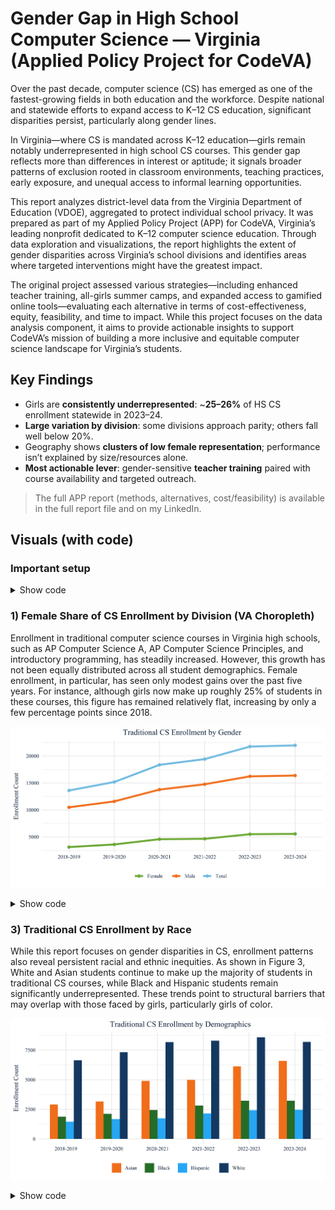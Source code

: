 # Gender Gap in High School Computer Science — Virginia (Applied Policy Project for CodeVA)

Over the past decade, computer science (CS) has emerged as one of the fastest-growing fields in both education and the workforce. Despite national and statewide efforts to expand access to K–12 CS education, significant disparities persist, particularly along gender lines.

In Virginia—where CS is mandated across K–12 education—girls remain notably underrepresented in high school CS courses. This gender gap reflects more than differences in interest or aptitude; it signals broader patterns of exclusion rooted in classroom environments, teaching practices, early exposure, and unequal access to informal learning opportunities.

This report analyzes district-level data from the Virginia Department of Education (VDOE), aggregated to protect individual school privacy. It was prepared as part of my Applied Policy Project (APP) for CodeVA, Virginia’s leading nonprofit dedicated to K–12 computer science education. Through data exploration and visualizations, the report highlights the extent of gender disparities across Virginia’s school divisions and identifies areas where targeted interventions might have the greatest impact.

The original project assessed various strategies—including enhanced teacher training, all-girls summer camps, and expanded access to gamified online tools—evaluating each alternative in terms of cost-effectiveness, equity, feasibility, and time to impact. While this project focuses on the data analysis component, it aims to provide actionable insights to support CodeVA’s mission of building a more inclusive and equitable computer science landscape for Virginia’s students.

## Key Findings
- Girls are **consistently underrepresented**: ~**25–26%** of HS CS enrollment statewide in 2023–24.
- **Large variation by division**: some divisions approach parity; others fall well below 20%.
- Geography shows **clusters of low female representation**; performance isn’t explained by size/resources alone.
- **Most actionable lever**: gender-sensitive **teacher training** paired with course availability and targeted outreach.

> The full APP report (methods, alternatives, cost/feasibility) is available in the full report file and on my LinkedIn.

## Visuals (with code)

### Important setup

<details>
<summary>Show code</summary>
  
```r

# Load libraries

library(tidyverse)
library(dplyr)
library(sf) # the primary spatial package for today
library(tigris) # to call Census boundary files
library(RColorBrewer)
library(scales)
library(readxl)
library(showtext)
#install.packages("here") #You might need to install this package 
library(here)

# CodeVA colors

codeva_darkblue <- "#0A2945"
codeva_lightblue <- "#7FC6E6"
codeva_orange <- "#F58220"
codeva_green <- "#7CB342"

#font
font_add(family = "Times New Roman", regular = "Times New Roman.ttf")
showtext_auto()

</details>```

### 1) Share of Schools Offering CS by State (Virginia vs. Neighboring States)  

Nationally, states vary widely in how much access they provide to foundational computer science education. As shown in Figure 1, Virginia sits near the middle, with 68% of high schools offering foundational CS courses, which is slightly above the national average (Code.org Advocacy Coalition et al., 2023). This statewide statistic, however, masks important disparities in access and enrollment within Virginia’s school districts.

![States Access graph](images/States_Access_graph) 

<details>
<summary>Show code</summary>

```r 
p_states <- ggplot(
  states_data %>%
    mutate(bar_color = if_else(State == "Virginia", "#F58220", "#0A2945"))  # Orange for VA, light blue for others
) +
  geom_col(aes(x = reorder(State, `% Schools Offering CS`), 
               y = `% Schools Offering CS`, fill = bar_color), width = 0.7) +
  geom_text(aes(x = State, y = `% Schools Offering CS`, 
                label = scales::percent(`% Schools Offering CS`, accuracy = 1)),
            vjust = -0.5, size = 3.5, color = "#0A2945", family = "Times New Roman", fontface = "bold") +
  scale_fill_identity() +
  scale_y_continuous(labels = scales::percent_format(accuracy = 1), limits = c(0, 1.1)) +
  labs(
    title = "Share of Schools Offering CS by State",
    subtitle = "Virginia highlighted for comparison",
    x = NULL,
    y = "% of Schools Offering CS"
  ) +
  theme_minimal(base_family = "Times New Roman") +
  theme(
    plot.title = element_text(hjust = 0.5, size = 14, face = "bold", color = "#0A2945"),
    plot.subtitle = element_text(hjust = 0.5, color = "#0A2945"),
    axis.text.x = element_text(color = "#0A2945", face = "bold"),
    axis.text.y = element_text(color = "#0A2945"),
    axis.title = element_text(color = "#0A2945"),
    panel.grid.minor = element_blank()
  )                          
ggsave("images/States_Access_graph.png", p_map, width = 8, height = 6, dpi = 300)

```
</details>

### 1) Female Share of CS Enrollment by Division (VA Choropleth)

Enrollment in traditional computer science courses in Virginia high schools, such as AP Computer Science A, AP Computer Science Principles, and introductory programming, has steadily increased. However, this growth has not been equally distributed across all student demographics. Female enrollment, in particular, has seen only modest gains over the past five years. For instance, although girls now make up roughly 25% of students in these courses, this figure has remained relatively flat, increasing by only a few percentage points since 2018.

![Female Share](images/female_share.png)

<details>
<summary>Show code</summary>

```r

# Summarize total enrollment by gender for each year
gender_trend <- schools_data2 %>%
  group_by(Year) %>%
  summarise(
    Female = sum(female, na.rm = TRUE),
    Male = sum(male, na.rm = TRUE),
    Total = sum(number_enrolled, na.rm = TRUE)
  )
# Ensure Year is a character variable (for proper plotting and grouping later)

gender_trend$Year <- as.character(gender_trend$Year)

# Reshape the data from wide to long format:
# Each row will represent one group (Female, Male, or Total) per year
gender_trend_long <- gender_trend %>%
  pivot_longer(cols = c(Female, Male, Total),
               names_to = "Group",
               values_to = "Enrollment")
#Line graph

by_gender <- ggplot(gender_trend_long, aes(x = Year, y = Enrollment, color = Group, group = Group)) +
  geom_line(size = 1.5) +
  geom_point(size = 2) +
  scale_color_manual(values = c(
    "Female" = codeva_green,
    "Male" = codeva_orange,
    "Total" = codeva_darkblue
  )) +
  labs(
    title = "Traditional CS Enrollment by Gender",
    x = NULL,
    y = "Enrollment Count",
    color = NULL
  ) +
  theme_minimal(base_family = "Times New Roman") +
  theme(
    plot.title = element_text(hjust = 0.5, face = "bold", color = codeva_darkblue),
    axis.text = element_text(color = codeva_darkblue),
    axis.title = element_text(color = codeva_darkblue),
    legend.position = "bottom",
    legend.text = element_text(color = codeva_darkblue)
  )

ggsave("images/female_share.png", by_gender, width = 8, height = 6, dpi = 300)

```
</details>

### 3) Traditional CS Enrollment by Race

While this report focuses on gender disparities in CS, enrollment patterns also reveal persistent racial and ethnic inequities. As shown in Figure 3, White and Asian students continue to make up the majority of students in traditional CS courses, while Black and Hispanic students remain significantly underrepresented. These trends point to structural barriers that may overlap with those faced by girls, particularly girls of color.

![Share by Race](images/cs_by_race.png)

<details>
<summary>Show code</summary>

```r
race_trend <- schools_data2 %>%
  group_by(Year) %>%
  summarise(
    White = sum(white, na.rm = TRUE),
    Asian = sum(asian, na.rm = TRUE),
    Black = sum(black, na.rm = TRUE),
    Hispanic = sum(hispanic, na.rm = TRUE)
  )

#pivot to long

race_trend_long <- race_trend %>%
  pivot_longer(cols = c(White, Asian, Black, Hispanic),
               names_to = "Race",
               values_to = "Enrollment")

by_race <- ggplot(race_trend_long, aes(x = Year, y = Enrollment, fill = Race)) +
  geom_col(position = "dodge", width = 0.7) +
  scale_fill_manual(values = c(
    "White" = "#174A73",     # dark blue
    "Asian" = "#F58220",     # orange
    "Black" = "#2E7D32",     # green
    "Hispanic" = "#29B6F6"   # light blue
  )) +
  labs(
    title = "Traditional CS Enrollment by Race",
    x = NULL,
    y = "Enrollment Count",
    fill = NULL
  ) +
  theme_minimal(base_family = "Times New Roman") +
  theme(
    plot.title = element_text(hjust = 0.5, face = "bold", color = "#0A2945"),
    axis.text = element_text(color = "#0A2945"),
    axis.title = element_text(color = "#0A2945"),
    legend.text = element_text(color = "#0A2945"),
    legend.position = "bottom"
  )
ggsave("images/cs_by_race.png", by_race, plot = p, width = 8, height = 6, dpi = 300)

```

<details>

### 4) Districts with the highest and lowest % of female CS students

Analyzing enrollment trends at the district level reveals important nuances in how computer science (CS) education is accessed and experienced across Virginia. While some divisions report relatively high percentages of female participation, these figures can be misleading without context, particularly in districts with low overall CS enrollment. In such cases, a small number of female students may appear as a high percentage, even though meaningful access and representation remain limited. Additionally, missing or inconsistent data across some divisions limits the completeness of the statewide picture.

![Share by Race](images/cs_by_districts.png)

<details>
<summary>Show code</summary>

```r
plot_data <- districts_data %>%
  filter(Year == "2023-2024", number_enrolled >= 100) %>%
  arrange(pct_female) %>%
  slice(c(1:5, (n() - 4):n())) %>%
  mutate(group = if_else(row_number() <= 5, "Lowest", "Highest"))


districts_shares -> ggplot(plot_data, aes(x = reorder(Division, pct_female), y = pct_female, fill = group)) +
  geom_col(width = 0.7) +
  geom_text(aes(label = paste0(round(pct_female, 1), "%")), 
            hjust = -0.1, size = 3.5, color = "#0A2945", fontface = "bold") +
  coord_flip(clip = "off") +
  scale_fill_manual(values = c("Highest" = "#F58220", "Lowest" = "#0A2945")) +  # CodeVA orange & light blue
  labs(
    title = "Districts with Highest and Lowest % of Female CS Students (2023–2024)",
    subtitle = "Among districts with at least 100 students enrolled",
    x = NULL,
    y = "% Female in CS",
    fill = NULL
  ) +
  ylim(0, max(plot_data$pct_female, na.rm = TRUE) + 5) +
  theme_minimal(base_family = "Times New Roman") +
  theme(
    plot.title = element_text(hjust = 0.5, face = "bold", color = "#0A2945"),
    plot.subtitle = element_text(hjust = 0.5, color = "#0A2945"),
    axis.text.y = element_text(size = 9, face = "bold", color = "#0A2945"),
    axis.text.x = element_text(color = "#0A2945"),
    panel.grid.major.y = element_blank(),
    legend.position = "bottom"
  )
ggsave("images/cs_by_districts.png", districts_shares, plot = p, width = 8, height = 6, dpi = 300)

```

<details>

### 5) Female Representation in High School Computer Science Enrollment by School Division, Virginia (2023–2024)

The heat map shows the percentage of female students in high school CS courses across Virginia’s school divisions during the 2023–2024 academic year. Darker shades indicate higher female representation, while lighter shades reflect lower participation. Most divisions fall within the 0 to 20 percent range, highlighting the widespread underrepresentation across the state.
These patterns suggest that gender disparities are not solely a function of course availability or district size. Instead, they may reflect differences in local outreach, instructional practices, and broader cultural or structural barriers that influence whether students see CS as accessible or relevant. Simply offering CS courses, while necessary, is not sufficient to ensure equitable participation.
For example, Fairfax County Public Schools, the ninth-largest district in the United States and the highest in total CS enrollment in Virginia, reports that only 25 percent of its CS students are female.
This illustrates that gender gaps persist even in large, well-resourced divisions and reinforces the need for intentional recruitment and retention strategies beyond access alone.

![Distiricts Map](images/cs_map.png)


<details>
<summary>Show code</summary>

```r
#filter for only Virginia 
district_boundaries <- district_boundaries %>%
  filter(STATEFP == "51")  # 51 = Virginia
#change var name to match 

district_boundaries <- district_boundaries %>%
  rename(Division = NAME)


# Join data (update "NAME" to match shapefile's district name column)
districts_data <- district_boundaries %>%
  full_join(districts_data, by = "Division")

#Map graph 

districts_map -> ggplot(
  districts_data %>%
    filter(Year == "2023-2024")
) +
  geom_sf(aes(fill = pct_female), color = "white", size = 0.1) +
  scale_fill_gradient(
    low = "#fee8c8", high = "#F58220",
    na.value = "gray90", name = "% Female"
  ) +
  labs(
    title = "Percent of Female Students in Traditional CS (2023–2024)",
    subtitle = "By Virginia School Division",
    caption = "Source: CodeVA and VDOE"
  ) +
  theme_minimal(base_family = "Times New Roman") +
  theme(
    plot.title = element_text(hjust = 0.5, face = "bold", color = "#0A2945"),  # CodeVA dark blue
    plot.subtitle = element_text(hjust = 0.5, color = "#0A2945"),
    legend.title = element_text(color = "#0A2945"),
    legend.text = element_text(color = "#0A2945"),
    axis.text = element_blank(),
    axis.title = element_blank(),
    panel.grid = element_blank()
  )

ggsave("images/cs_map.png", districts_map, plot = p, width = 8, height = 6, dpi = 300)
```
<details>


## Shapefile Data
This project uses Virginia school district boundaries from the U.S. Department of Education's NCES national shapefile:

[NCES School District Boundaries - Current](https://data-nces.opendata.arcgis.com/datasets/school-district-boundaries-current/explore)

Due to large file size, the shapefiles are not included in this repository. To replicate the analysis:

1. Download the national shapefile from the NCES link above.
2. Save the shapefile files into this folder:

```
School_District_Boundaries_-_Current/
```

3. The R Markdown code filters this shapefile for Virginia using:

```r
district_boundaries <- st_read("School_District_Boundaries_-_Current/your_shapefile.shp") %>%
  filter(STATEFP == "51")
```

## Data Privacy Note

All data shared in this repository is aggregated at the district level.

## Data Sources

- Virginia Department of Education
- CodeVA
- U.S. Department of Education NCES

## License

MIT License
